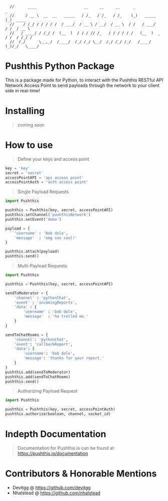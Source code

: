 ```
  //      ____                     __     __     __      _                _        
  //     / __ \  __  __   _____   / /_   / /_   / /_    (_)   _____      (_)  ____ 
  //    / /_/ / / / / /  / ___/  / __ \ / __/  / __ \  / /   / ___/     / /  / __ \
  //   / ____/ / /_/ /  (__  )  / / / // /_   / / / / / /   (__  )  _  / /  / /_/ /
  //  /_/      \__,_/  /____/  /_/ /_/ \__/  /_/ /_/ /_/   /____/  (_)/_/   \____/ 
```

# Pushthis Python Package
This is a package made for Python, to interact with the Pushthis RESTful API Network Access Point to send payloads through the network to your client side in real-time! 


# Installing
> coming soon

# How to use
> Define your keys and access point
```python
key = 'key'
secret = 'secret'
accessPointAPI = 'api access point'
accessPointAuth = 'auth access point'
```

> Single Payload Requests
```python
import Pushthis

pushthis = Pushthis(key, secret, accessPointAPI)
pushthis.setChannel('pushthisNetwork')
pushthis.setEvent('demo')

payload = {
    'username' : 'bob dole',
    'message'  : 'omg soo cool!'
}

pushthis.attach(payload)
pushthis.send()
```

> Multi-Payload Requests
```python
import Pushthis

pushthis = Pushthis(key, secret, accessPointAPI)

sendToModerator = {
    'channel' : 'pythonChat',
    'event' : 'incomingReports',
    'data' : {
        'username' : 'bob dole',
        'message'  : 'he trolled me.'
    }
}

sendToChatRooms = {
    'channel': 'pythonChat',
    'event': 'callbackReport',
    'data': {
        'username': 'bob dole',
        'message': 'thanks for your report.'
    }
}
pushthis.add(sendToModerator)
pushthis.add(sendToChatRooms)
pushthis.send()
```

> Authorizing Payload Request
```python
import Pushthis

pushthis = Pushthis(key, secret, accessPointAuth)
pushthis.authorize(boolean, channel, socket_id)
```

# Indepth Documentation
> Documentation for Pushthis.io can be found at https://pushthis.io/documentation

# Contributors & Honorable Mentions
- Devitgg @ https://github.com/devitgg
- Nhalstead @ https://github.com/nhalstead
